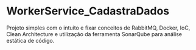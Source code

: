 # WorkerService_CadastraDados

Projeto simples com o intuito e fixar conceitos de RabbitMQ, Docker, IoC, Clean Architecture e utilização da ferramenta SonarQube para análise estática de código.
